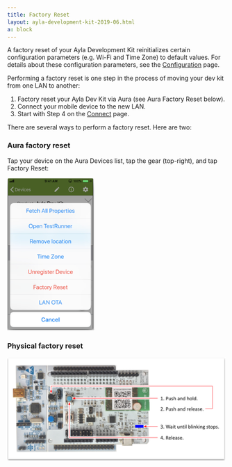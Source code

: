 ```yaml
---
title: Factory Reset
layout: ayla-development-kit-2019-06.html
a: block
---
```


A factory reset of your Ayla Development Kit reinitializes certain configuration parameters (e.g. Wi-Fi and Time Zone) to default values. For details about these configuration parameters, see the [Configuration](../../reference/configuration) page.

Performing a factory reset is one step in the process of moving your dev kit from one LAN to another:

1. Factory reset your Ayla Dev Kit via Aura (see Aura Factory Reset below).
1. Connect your mobile device to the new LAN.
1. Start with Step 4 on the [Connect](../connect) page.

There are several ways to perform a factory reset. Here are two:

### Aura factory reset

Tap your device on the Aura Devices list, tap the gear (top-right), and tap Factory Reset:

<img src="reset-from-aura.png" width=200>

### Physical factory reset

<img src="reset.png" width=600>
